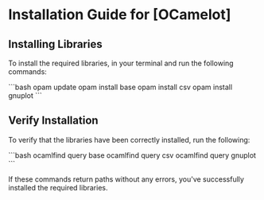 # Installation Guide for [OCamelot]

## Installing Libraries

To install the required libraries, in your terminal and run the following commands:

\```bash
opam update
opam install base
opam install csv
opam install gnuplot
\```

## Verify Installation

To verify that the libraries have been correctly installed, run the following:

\```bash
ocamlfind query base
ocamlfind query csv
ocamlfind query gnuplot
\```

If these commands return paths without any errors, you've successfully installed the required libraries.
